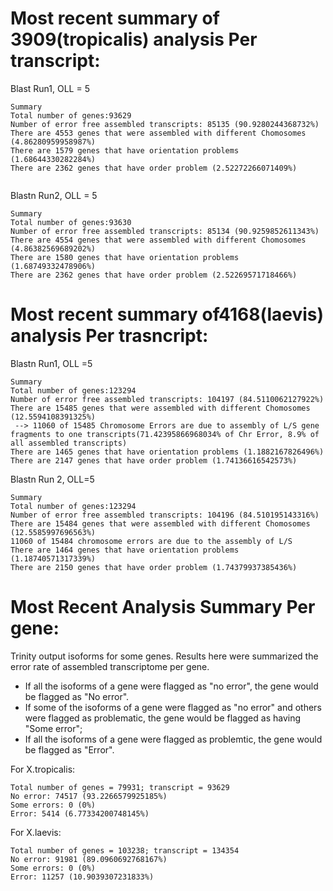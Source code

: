 # Most recent summary of 3909(tropicalis) analysis Per transcript:
Blast Run1, OLL = 5
```
Summary
Total number of genes:93629
Number of error free assembled transcripts: 85135 (90.9280244368732%)
There are 4553 genes that were assembled with different Chomosomes (4.86280959958987%)
There are 1579 genes that have orientation problems (1.68644330282284%)
There are 2362 genes that have order problem (2.52272266071409%)


```
Blastn Run2, OLL = 5
```
Summary
Total number of genes:93630
Number of error free assembled transcripts: 85134 (90.9259852611343%)
There are 4554 genes that were assembled with different Chomosomes (4.86382569689202%)
There are 1580 genes that have orientation problems (1.68749332478906%)
There are 2362 genes that have order problem (2.52269571718466%)
```
# Most recent summary of4168(laevis) analysis Per trasncript:
Blastn Run1, OLL =5
```
Summary
Total number of genes:123294
Number of error free assembled transcripts: 104197 (84.5110062127922%)
There are 15485 genes that were assembled with different Chomosomes (12.5594108391325%)
 --> 11060 of 15485 Chromosome Errors are due to assembly of L/S gene fragments to one transcripts(71.42395866968034% of Chr Error, 8.9% of all assembled transcripts)
There are 1465 genes that have orientation problems (1.1882167826496%)
There are 2147 genes that have order problem (1.74136616542573%)

```
Blastn Run 2, OLL=5
```
Summary
Total number of genes:123294
Number of error free assembled transcripts: 104196 (84.510195143316%)
There are 15484 genes that were assembled with different Chomosomes (12.5585997696563%)
11060 of 15484 chromosome errors are due to the assembly of L/S
There are 1464 genes that have orientation problems (1.18740571317339%)
There are 2150 genes that have order problem (1.74379937385436%)

```

# Most Recent Analysis Summary Per gene:
Trinity output isoforms for some genes. Results here were summarized the error rate of assembled transcriptome per gene. 
  - If all the isoforms of a gene were flagged as "no error", the gene would be flagged as "No error".
  - If some of the isoforms of a gene were flagged as "no error" and others were flagged as problematic, the gene would be flagged as having "Some error";
  - If all the isoforms of a gene were flagged as problemtic, the gene would be flagged as "Error". 

For X.tropicalis:
```
Total number of genes = 79931; transcript = 93629
No error: 74517 (93.2266579925185%)
Some errors: 0 (0%)
Error: 5414 (6.77334200748145%)
```
For X.laevis:
```
Total number of genes = 103238; transcript = 134354
No error: 91981 (89.0960692768167%)
Some errors: 0 (0%)
Error: 11257 (10.9039307231833%)

```

